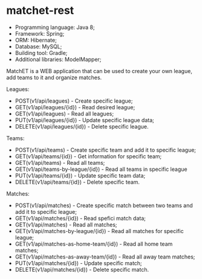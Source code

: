 # matchet-rest

- Programming language: Java 8;
- Framework: Spring;
- ORM: Hibernate;
- Database: MySQL;
- Building tool: Gradle;
- Additional libraries: ModelMapper;

MatchET is a WEB application that can be used to create your own league, add teams to it and organize matches. 

Leagues:
- POST(v1/api/leagues) - Create specific league;
- GET(v1/api/leagues/{id}) - Read desired league;
- GET(v1/api/leagues) - Read all leagues;
- PUT(v1/api/leagues/{id}) - Update specific league data;
- DELETE(v1/api/leagues/{id}) - Delete specific league.

Teams:
- POST(v1/api/teams) - Create specific team and add it to specific league;
- GET(v1/api/teams/{id}) - Get information for specific team;
- GET(v1/api/teams) - Read all teams;
- GET(v1/api/teams-by-league/{id}) - Read all teams in specific league
- PUT(v1/api/teams/{id}) - Update specific team data;
- DELETE(v1/api/teams/{id}) - Delete specific team.

Matches:
- POST(v1/api/matches) - Create specific match between two teams and add it to specific league;
- GET(v1/api/matches/{id}) - Read spefici match data;
- GET(v1/api/matches) - Read all matches;
- GET(v1/api/matches-by-league/{id}) - Read all matches for specific league;
- GET(v1/api/matches-as-home-team/{id}) - Read all home team matches;
- GET(v1/api/matches-as-away-team/{id}) - Read all away team matches;
- PUT(v1/api/matches/{id}) - Update specific match;
- DELETE(v1/api/matches/{id}) - Delete specific match.
